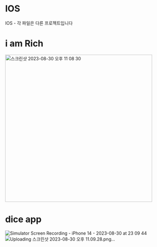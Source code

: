# IOS
IOS - 각 파일은 다른 프로젝트입니다


# i am Rich
<img width="473" alt="스크린샷 2023-08-30 오후 11 08 30" src="https://github.com/PostDo/IOS/assets/143489897/320f7d32-a022-45a8-a7f4-541851cf2a4d">

# dice app
![Simulator Screen Recording - iPhone 14 - 2023-08-30 at 23 09 44](https://github.com/PostDo/IOS/assets/143489897/794443e8-ff7e-4a4f-b491-27495bd2452a)
![Uploading 스크린샷 2023-08-30 오후 11.09.28.png…]()
